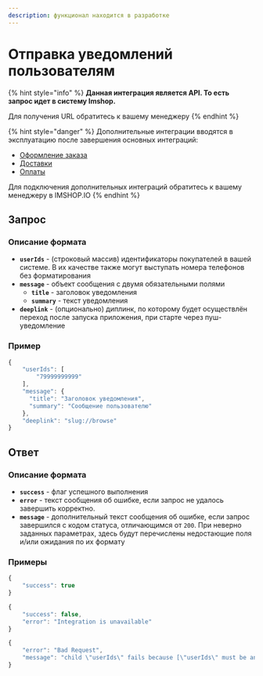 ```yaml
---
description: функционал находится в разработке
---
```


# Отправка уведомлений пользователям

{% hint style="info" %}
**Данная интеграция является API. То есть запрос идет в систему Imshop.**

Для получения URL обратитесь к вашему менеджеру
{% endhint %}

{% hint style="danger" %}
Дополнительные интеграции вводятся в эксплуатацию после завершения основных интеграций:

* [Оформление заказа](../oformlenie-zakaza.-dostavki-oplaty/order.md)
* [Доставки](../oformlenie-zakaza.-dostavki-oplaty/deliveries.md)
* [Оплаты](../oformlenie-zakaza.-dostavki-oplaty/payments.md)

Для подключения дополнительных интеграций обратитесь к вашему менеджеру в IMSHOP.IO
{% endhint %}

## Запрос

### Описание формата

* **`userIds`** - (строковый массив) идентификаторы покупателей в вашей системе. В их качестве также могут выступать номера телефонов без форматирования
* **`message`** - объект сообщения с двумя обязательными полями
  * **`title`** - заголовок уведомления
  * **`summary`** - текст уведомления
* **`deeplink`** - (опционально) диплинк, по которому будет осуществлён переход после запуска приложения, при старте через пуш-уведомление

### Пример

```javascript
{
    "userIds": [
        "79999999999"
    ],
    "message": {
      "title": "Заголовок уведомления",
      "summary": "Сообщение пользователю"
    },
    "deeplink": "slug://browse"
}
```

## Ответ

### Описание формата

* **`success`** - флаг успешного выполнения
* **`error`** - текст сообщения об ошибке, если запрос не удалось завершить корректно.
* **`message`** - дополнительный текст сообщения об ошибке, если запрос завершился с кодом статуса, отличающимся от `200`. При неверно заданных параметрах, здесь будут перечислены недостающие поля и/или ожидания по их формату

### Примеры

```javascript
{
    "success": true
}
```

```javascript
{
    "success": false,
    "error": "Integration is unavailable"
}
```

```javascript
{
    "error": "Bad Request",
    "message": "child \"userIds\" fails because [\"userIds\" must be an array]"
}
```
